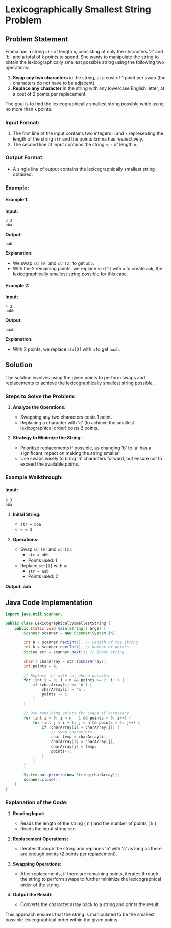 # Lexicographically Smallest String Problem

## Problem Statement

Emma has a string `str` of length `n`, consisting of only the characters 'a' and 'b', and a total of `k` points to spend. She wants to manipulate the string to obtain the lexicographically smallest possible string using the following two operations:
1. **Swap any two characters** in the string, at a cost of 1 point per swap (the characters do not have to be adjacent).
2. **Replace any character** in the string with any lowercase English letter, at a cost of 2 points per replacement.

The goal is to find the lexicographically smallest string possible while using no more than `k` points.

### Input Format:
1. The first line of the input contains two integers `n` and `k` representing the length of the string `str` and the points Emma has respectively.
2. The second line of input contains the string `str` of length `n`.

### Output Format:
- A single line of output contains the lexicographically smallest string obtained.

### Example:

#### Example 1:
**Input:**
```
3 3
bba
```

**Output:**
```
aab
```

**Explanation:**
- We swap `str[0]` and `str[2]` to get `abb`.
- With the 2 remaining points, we replace `str[1]` with `a` to create `aab`, the lexicographically smallest string possible for this case.

#### Example 2:
**Input:**
```
4 2
aabb
```

**Output:**
```
aaab
```

**Explanation:**
- With 2 points, we replace `str[2]` with `a` to get `aaab`.

## Solution

The solution involves using the given points to perform swaps and replacements to achieve the lexicographically smallest string possible.

### Steps to Solve the Problem:

1. **Analyze the Operations:**
   - Swapping any two characters costs 1 point.
   - Replacing a character with 'a' (to achieve the smallest lexicographical order) costs 2 points.

2. **Strategy to Minimize the String:**
   - Prioritize replacements if possible, as changing 'b' to 'a' has a significant impact on making the string smaller.
   - Use swaps wisely to bring 'a' characters forward, but ensure not to exceed the available points.

### Example Walkthrough:

#### Input:
```
3 3
bba
```

1. **Initial String:**
   - `str = bba`
   - `k = 3`

2. **Operations:**
   - Swap `str[0]` and `str[2]`: 
     - `str = abb`
     - Points used: 1
   - Replace `str[1]` with `a`:
     - `str = aab`
     - Points used: 2

**Output: aab**

## Java Code Implementation

```java
import java.util.Scanner;

public class LexicographicallySmallestString {
    public static void main(String[] args) {
        Scanner scanner = new Scanner(System.in);
        
        int n = scanner.nextInt(); // Length of the string
        int k = scanner.nextInt(); // Number of points
        String str = scanner.next(); // Input string
        
        char[] charArray = str.toCharArray();
        int points = k;

        // Replace 'b' with 'a' where possible
        for (int i = 0; i < n && points >= 2; i++) {
            if (charArray[i] == 'b') {
                charArray[i] = 'a';
                points -= 2;
            }
        }

        // Use remaining points for swaps if necessary
        for (int i = 0; i < n - 1 && points > 0; i++) {
            for (int j = i + 1; j < n && points > 0; j++) {
                if (charArray[i] > charArray[j]) {
                    // Swap characters
                    char temp = charArray[i];
                    charArray[i] = charArray[j];
                    charArray[j] = temp;
                    points--;
                }
            }
        }
        
        System.out.println(new String(charArray));
        scanner.close();
    }
}
```

### Explanation of the Code:

1. **Reading Input:**
   - Reads the length of the string \( n \) and the number of points \( k \).
   - Reads the input string `str`.

2. **Replacement Operations:**
   - Iterates through the string and replaces 'b' with 'a' as long as there are enough points (2 points per replacement).

3. **Swapping Operations:**
   - After replacements, if there are remaining points, iterates through the string to perform swaps to further minimize the lexicographical order of the string.

4. **Output the Result:**
   - Converts the character array back to a string and prints the result.

This approach ensures that the string is manipulated to be the smallest possible lexicographical order within the given points.
